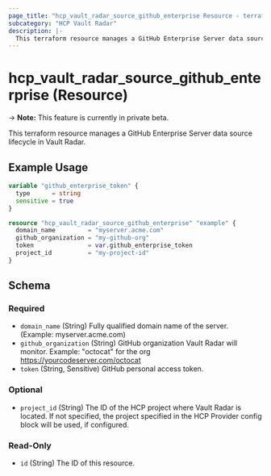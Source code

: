 ```yaml
---
page_title: "hcp_vault_radar_source_github_enterprise Resource - terraform-provider-hcp"
subcategory: "HCP Vault Radar"
description: |-
  This terraform resource manages a GitHub Enterprise Server data source lifecycle in Vault Radar.
---
```


# hcp_vault_radar_source_github_enterprise (Resource)

-> **Note:** This feature is currently in private beta.

This terraform resource manages a GitHub Enterprise Server data source lifecycle in Vault Radar.

## Example Usage

```terraform
variable "github_enterprise_token" {
  type      = string
  sensitive = true
}

resource "hcp_vault_radar_source_github_enterprise" "example" {
  domain_name         = "myserver.acme.com"
  github_organization = "my-github-org"
  token               = var.github_enterprise_token
  project_id          = "my-project-id"
}
```


<!-- schema generated by tfplugindocs -->
## Schema

### Required

- `domain_name` (String) Fully qualified domain name of the server. (Example: myserver.acme.com)
- `github_organization` (String) GitHub organization Vault Radar will monitor. Example: "octocat" for the org https://yourcodeserver.com/octocat
- `token` (String, Sensitive) GitHub personal access token.

### Optional

- `project_id` (String) The ID of the HCP project where Vault Radar is located. If not specified, the project specified in the HCP Provider config block will be used, if configured.

### Read-Only

- `id` (String) The ID of this resource.
